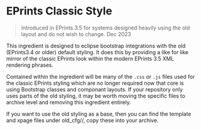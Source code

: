 # EPrints Classic Style

> Introduced in EPrints 3.5 for systems designed heavily using the old layout and do not wish to change.
> Dec 2023

This ingredient is designed to eclipse bootstrap integrations with the old (EPrints3.4 or older) default styling. It does this by providing a like for like mirror of the classic EPrints look within the modern EPrints 3.5 XML rendering phrases.

Contained within the ingredient will be many of the `.css` or `.js` files used for the classic EPrints styling which are no longer required now that core is using Bootstrap classes and componant layouts. If your repository only uses parts of the old styling, it may be worth moving the specific files to archive level and removing this ingredient entirely.

If you want to use the old styling as a base, then you can find the template and xpage files under old_cfg/<flavour>/, copy these into your archive.
